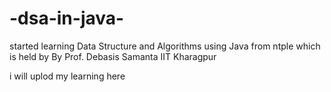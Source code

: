 # -dsa-in-java-
 started learning Data Structure and Algorithms using Java from ntple   which is held by 
By Prof. Debasis Samanta 
 IIT Kharagpur

 i will uplod my learning here 
 
